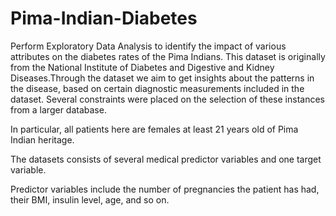 # Pima-Indian-Diabetes
Perform Exploratory Data Analysis to identify the impact of various attributes on the diabetes rates of the Pima Indians.
This dataset is originally from the National Institute of Diabetes and Digestive and Kidney Diseases.Through the dataset we aim to get insights about the patterns in the disease, based on certain diagnostic measurements included in the dataset. Several constraints were placed on the selection of these instances from a larger database.

In particular, all patients here are females at least 21 years old of Pima Indian heritage.

The datasets consists of several medical predictor variables and one target variable.

Predictor variables include the number of pregnancies the patient has had, their BMI, insulin level, age, and so on.
